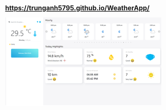 ## https://trunganh5795.github.io/WeatherApp/
<p align="center">
  <img src="https://github.com/trunganh5795/WeatherApp/blob/main/src/assets/img/Untitled.png" alt="home"/>
</p>
